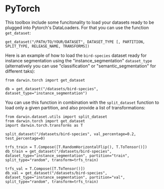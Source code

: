 # PyTorch

This toolbox include some funcitonality to load your datasets ready to be plugged into Pytorch's DataLoaders. For that you can use the function `get_dataset`:

```
get_dataset("/PATH/TO/YOUR/DATASET", DATASET_TYPE [, PARTITION, SPLIT_TYPE, RELEASE_NAME, TRANSFORMS])
```

Here is an example of how to load the `bird-species` dataset ready for instance segmentation using the "instance_segmentation" `dataset_type` (alternatively you can use "classification" or "semantic_segmentation" for different taks):

```
from darwin.torch import get_dataset

db = get_dataset("/datasets/bird-species", dataset_type="instance_segmentation")
```

You can use this function in combination with the `split_dataset` function to load only a given partition, and also provide a list of transformations:

```
from darwin.dataset.utils import split_dataset
from darwin.torch import get_dataset
import darwin.torch.transforms as T

split_dataset("/datasets/bird-species", val_percentage=0.2, test_percentage=0)

trfs_train = T.Compose([T.RandomHorizontalFlip(), T.ToTensor()])
db_train = get_dataset("/datasets/bird-species", dataset_type="instance_segmentation", partition="train", split_type="random", transform=trfs_train)

trfs_val = T.Compose([T.ToTensor()])
db_val = get_dataset("/datasets/bird-species", dataset_type="instance_segmentation", partition="val", split_type="random", transform=trfs_train)
```
